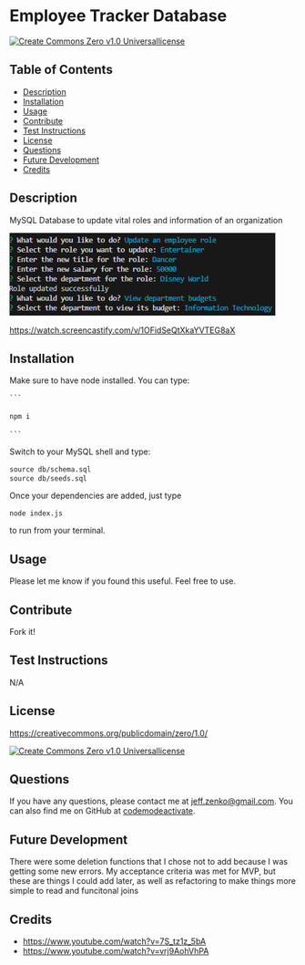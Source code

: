 # Employee Tracker Database

[![Create Commons Zero v1.0 Universallicense](https://img.shields.io/badge/License-Create%20Commons%20Zero%20v1.0%20Universal-blue)](https://creativecommons.org/publicdomain/zero/1.0/)

## Table of Contents

-   [Description](#Description)
-   [Installation](#Installation)
-   [Usage](#Usage)
-   [Contribute](#Contribute)
-   [Test Instructions](#Test-Instructions)
-   [License](#License)
-   [Questions](#Questions)
-   [Future Development](#Future-Development)
-   [Credits](#Credits)

## Description

MySQL Database to update vital roles and information of an organization

[![Demo Video](/assets/preview.png)](https://drive.google.com/file/d/1wqGfnsycF1fsPEezooed3KuC5FMTLW_2/view)

https://watch.screencastify.com/v/1OFidSeQtXkaYVTEG8aX

## Installation

Make sure to have node installed. You can type:

    ```

    npm i

    ```

Switch to your MySQL shell and type:

```
source db/schema.sql
source db/seeds.sql
```

Once your dependencies are added, just type

```
node index.js
```

to run from your terminal.

## Usage

Please let me know if you found this useful. Feel free to use.

## Contribute

Fork it!

## Test Instructions

N/A

## License

https://creativecommons.org/publicdomain/zero/1.0/

[![Create Commons Zero v1.0 Universallicense](https://img.shields.io/badge/License-Create%20Commons%20Zero%20v1.0%20Universal-blue)](https://creativecommons.org/publicdomain/zero/1.0/)

## Questions

If you have any questions, please contact me at jeff.zenko@gmail.com. You can also find me on GitHub at [codemodeactivate](https://github.com/codemodeactivate).

## Future Development

There were some deletion functions that I chose not to add because I was getting some new errors. My acceptance criteria was met for MVP, but these are things I could add later, as well as refactoring to make things more simple to read and funcitonal joins

## Credits

-   https://www.youtube.com/watch?v=7S_tz1z_5bA
-   https://www.youtube.com/watch?v=vrj9AohVhPA
